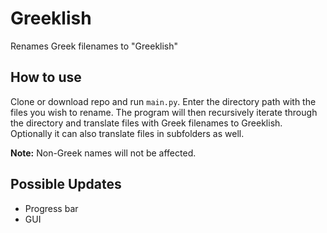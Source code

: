 # Greeklish
Renames Greek filenames to "Greeklish"

## How to use
Clone or download repo and run `main.py`.
Enter the directory path with the files you wish to rename. The program will then recursively iterate through the directory
and translate files with Greek filenames to Greeklish. Optionally it can also translate files in subfolders as well. 

**Note:** Non-Greek names will not be affected.

## Possible Updates
* Progress bar
* GUI


